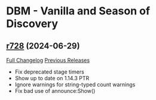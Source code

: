# DBM - Vanilla and Season of Discovery

## [r728](https://github.com/DeadlyBossMods/DBM-Vanilla/tree/r728) (2024-06-29)
[Full Changelog](https://github.com/DeadlyBossMods/DBM-Vanilla/compare/r727...r728) [Previous Releases](https://github.com/DeadlyBossMods/DBM-Vanilla/releases)

- Fix deprecated stage timers  
- Show up to date on 1.14.3 PTR  
- Ignore warnings for string-typed count warnings  
- Fix bad use of announce:Show()  
